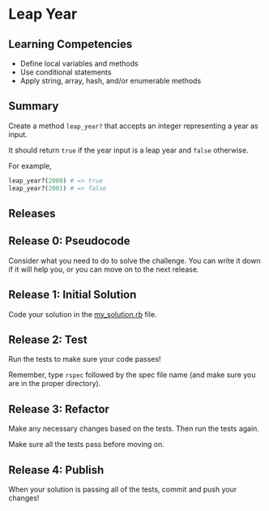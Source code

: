 # Leap Year

## Learning Competencies
- Define local variables and methods
- Use conditional statements
- Apply string, array, hash, and/or enumerable methods

## Summary
Create a method `leap_year?` that accepts an integer representing a year as input.

It should return `true` if the year input is a leap year and `false` otherwise.

For example,

```ruby
leap_year?(2000) # => true
leap_year?(2001) # => false
```

## Releases

## Release 0: Pseudocode
Consider what you need to do to solve the challenge. You can write it down if it will help you, or you can move on to the next release.

## Release 1: Initial Solution
Code your solution in the [my_solution.rb](my_solution.rb) file.

## Release 2: Test
Run the tests to make sure your code passes!

Remember, type `rspec` followed by the spec file name (and make sure you are in the proper directory).

## Release 3: Refactor
Make any necessary changes based on the tests. Then run the tests again.

Make sure all the tests pass before moving on.

## Release 4: Publish
When your solution is passing all of the tests, commit and push your changes!
